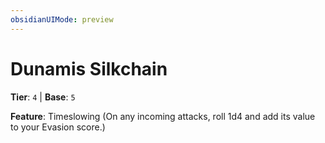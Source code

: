 ```yaml
---
obsidianUIMode: preview
---
```

# Dunamis Silkchain

**Tier**: `4` | **Base**: `5`

**Feature**: Timeslowing (On any incoming attacks, roll 1d4 and add its value to your Evasion score.)